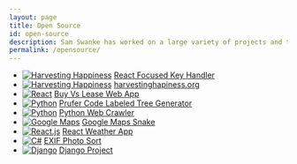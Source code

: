 ```yaml
---
layout: page
title: Open Source
id: open-source
description: Sam Swanke has worked on a large variety of projects and technologies in Software and Web Developement
permalink: /opensource/
---
```


<ul>
  <li>
    <a href='https://github.com/ca-la/react-focused-key-handler' target='_blank'><img src='{{ site.url }}/images/react.png' alt
='Harvesting Happiness'></a>
    <a href='https://github.com/ca-la/react-focused-key-handler' target='_blank'>React Focused Key Handler</a>
  </li>
  <li>
    <a href='http://www.harvestinghappiness.org' target='_blank'><img src='{{ site.url }}/images/harvesting.png' alt
='Harvesting Happiness'></a>
    <a href='http://www.harvestinghappiness.org' target='_blank'>harvestinghapiness.org</a>
  </li>
  <li>
    <a href='https://github.com/skswanke/buy-vs-lease' target='_blank'><img src='{{ site.url }}/images/react.png' alt='React'></a>
    <a href='https://github.com/skswanke/buy-vs-lease' target='_blank'>Buy Vs Lease Web App</a>
  </li>
  <li>
    <a href='https://github.com/skswanke/pruferdecode' target='_blank'><img src='{{ site.url }}/images/d3.png'
alt='Python'></a>
    <a href='https://github.com/skswanke/pruferdecode' target='_blank'>Prufer Code Labeled Tree Generator</a>
  </li>
  <li>
    <a href='https://github.com/skswanke/PythonWebCheck' target='_blank'><img src='{{ site.url }}/images/python.png'
alt='Python'></a>
    <a href='https://github.com/skswanke/PythonWebCheck' target='_blank'>Python Web Crawler</a>
  </li>
  <li>
    <a href='https://github.com/blewin1/gmapsnake' target='_blank'><img src='{{ site.url }}/images/gmaps.png' alt='
Google Maps'></a>
    <a href='https://github.com/blewin1/gmapsnake' target='_blank'>Google Maps Snake</a>
  </li>
  <li>
    <a href='https://github.com/skswanke/ReactWeatherAppPublic' target='_blank'><img src='{{ site.url }}/images/react.png' alt='React.js'></a>
    <a href='https://github.com/skswanke/ReactWeatherAppPublic' target='_blank'>React Weather App</a>
  </li>
  <li>
    <a href='https://github.com/skswanke/EXIFPhotoSort'><img src='{{ site.url }}/images/csharp.png' alt='C#'></a>
    <a href='https://github.com/skswanke/EXIFPhotoSort'>EXIF Photo Sort</a>
  </li>
  <li>
    <a href='https://github.com/skswanke/DjangoProject' target='_blank'><img src='{{ site.url }}/images/django.png' 
alt='Django'></a>
    <a href='https://github.com/skswanke/DjangoProject' target='_blank'>Django Project</a>
  </li>
</ul>
